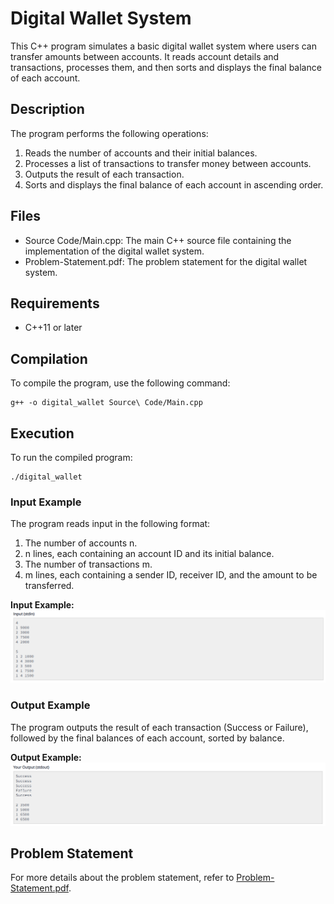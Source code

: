 # Digital Wallet System

This C++ program simulates a basic digital wallet system where users can transfer amounts between accounts. It reads account details and transactions, processes them, and then sorts and displays the final balance of each account.

## Description

The program performs the following operations:
1. Reads the number of accounts and their initial balances.
2. Processes a list of transactions to transfer money between accounts.
3. Outputs the result of each transaction.
4. Sorts and displays the final balance of each account in ascending order.

## Files

- Source Code/Main.cpp: The main C++ source file containing the implementation of the digital wallet system.
- Problem-Statement.pdf: The problem statement for the digital wallet system.

## Requirements

- C++11 or later

## Compilation

To compile the program, use the following command:

    g++ -o digital_wallet Source\ Code/Main.cpp

## Execution

To run the compiled program:

    ./digital_wallet

### Input Example

The program reads input in the following format:

1. The number of accounts n.
2. n lines, each containing an account ID and its initial balance.
3. The number of transactions m.
4. m lines, each containing a sender ID, receiver ID, and the amount to be transferred.

**Input Example:**
![Digital Wallet Input](Digital-wallet-Input.png)

### Output Example

The program outputs the result of each transaction (Success or Failure), followed by the final balances of each account, sorted by balance.

**Output Example:**
![Digital Wallet Output](Digital-wallet-output.png)

## Problem Statement

For more details about the problem statement, refer to [Problem-Statement.pdf](Problem-Statement.pdf).